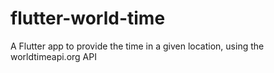 # flutter-world-time
A Flutter app to provide the time in a given location, using the worldtimeapi.org API
